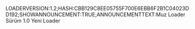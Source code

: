 LOADERVERSION:1.2;HASH:CBB129C8EE05755F700E6EBB6F2B1C04023DD192;SHOWANNOUNCEMENT:TRUE;ANNOUNCEMENTTEXT:Muz Loader Sürüm 1.0 Yeni Loader
